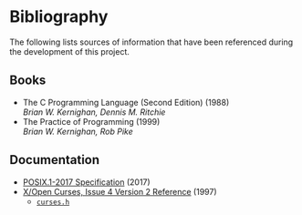 # Bibliography

The following lists sources of information that have been referenced during the
development of this project.

## Books

* The C Programming Language (Second Edition) (1988)  
  _Brian W. Kernighan, Dennis M. Ritchie_
* The Practice of Programming (1999)  
  _Brian W. Kernighan, Rob Pike_

## Documentation

* [POSIX.1-2017 Specification](https://pubs.opengroup.org/onlinepubs/9699919799/) (2017)
* [X/Open Curses, Issue 4 Version 2 Reference](https://pubs.opengroup.org/onlinepubs/007908799/cursesix.html) (1997)
  * [`curses.h`](https://pubs.opengroup.org/onlinepubs/007908799/xcurses/curses.h.html)
